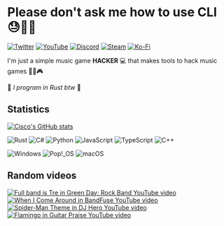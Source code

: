 # Please don't ask me how to use CLI 😓😤💀
[![Twitter](https://img.shields.io/badge/Twiter-%231DA1F2.svg?style=for-the-badge&logo=Twitter&logoColor=white)](https://twitter.com/PikminGuts92)
[![YouTube](https://img.shields.io/badge/YouTube-%23FF0000.svg?style=for-the-badge&logo=YouTube&logoColor=white)](https://www.youtube.com/@PikminGuts92)
[![Discord](https://img.shields.io/badge/Discord-%235865F2.svg?style=for-the-badge&logo=discord&logoColor=white)](https://discord.com/users/162728738356723713)
[![Steam](https://img.shields.io/badge/steam-%23000000.svg?style=for-the-badge&logo=steam&logoColor=white)](https://steamcommunity.com/id/pikminguts92/)
[![Ko-Fi](https://img.shields.io/badge/Ko--fi-F16061?style=for-the-badge&logo=ko-fi&logoColor=white)](https://ko-fi.com/pikminguts92)

I'm just a simple music game **HACKER** 💻 that makes tools to hack music games 🎸🎵🎮

🦀 *I program in Rust btw* 🦀

## Statistics
[![Cisco's GitHub stats](https://github-readme-stats.vercel.app/api?username=PikminGuts92&show_icons=true&theme=radical)](https://github.com/anuraghazra/github-readme-stats)

![Rust](https://img.shields.io/badge/rust-%23F64D00.svg?style=flat&logo=rust&logoColor=white)
![C#](https://img.shields.io/badge/c%23-%23239120.svg?style=flat&logo=csharp&logoColor=white)
![Python](https://img.shields.io/badge/python-3670A0?style=flat&logo=python&logoColor=ffdd54)
![JavaScript](https://img.shields.io/badge/javascript-%23323330.svg?style=flat&logo=javascript&logoColor=%23F7DF1E)
![TypeScript](https://img.shields.io/badge/typescript-%23007ACC.svg?style=flat&logo=typescript&logoColor=white)
![C++](https://img.shields.io/badge/c++-%2300599C.svg?style=flat&logo=c%2B%2B&logoColor=white)

![Windows](https://img.shields.io/badge/Windows-0078D6?style=flat&logo=windows&logoColor=white)
![Pop!\_OS](https://img.shields.io/badge/Pop!_OS-48B9C7?style=flat&logo=Pop!_OS&logoColor=white)
![macOS](https://img.shields.io/badge/mac%20os-000000?style=flat&logo=macos&logoColor=F0F0F0)

## Random videos
[![Full band is Tre in Green Day: Rock Band YouTube video](https://img.youtube.com/vi/OrnRRx60kw8/mqdefault.jpg)](https://www.youtube.com/watch?v=OrnRRx60kw8)
[![When I Come Around in BandFuse YouTube video](https://img.youtube.com/vi/NHvFKonTGR0/mqdefault.jpg)](https://www.youtube.com/watch?v=NHvFKonTGR0)
[![Spider-Man Theme in DJ Hero YouTube video](https://img.youtube.com/vi/Py8zCeYXtfg/mqdefault.jpg)](https://www.youtube.com/watch?v=Py8zCeYXtfg)
[![Flamingo in Guitar Praise YouTube video](https://img.youtube.com/vi/0Fg2U1Pp2MQ/mqdefault.jpg)](https://www.youtube.com/watch?v=0Fg2U1Pp2MQ)
